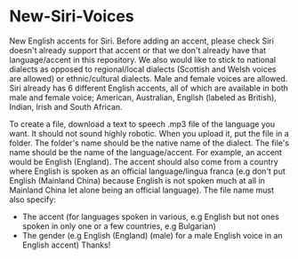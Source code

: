 # New-Siri-Voices
New English accents for Siri. Before adding an accent, please check Siri doesn't already support that accent or that we don't already have that language/accent in this repository. We also would like to stick to national dialects as opposed to regional/local dialects (Scottish and Welsh voices are allowed) or ethnic/cultural dialects. Male and female voices are allowed. Siri already has 6 different English accents, all of which are available in both male and female voice; American, Australian, English (labeled as British), Indian, Irish and South African. 

To create a file, download a text to speech .mp3 file of the language you want. It should not sound highly robotic. When you upload it, put the file in a folder. The folder's name should be the native name of the dialect. The file's name should be the name of the language/accent. For example, an accent would be English (England). The accent should also come from a country where English is spoken as an official language/lingua franca (e.g don't put English (Mainland China) because English is not spoken much at all in Mainland China let alone being an official language). The file name must also specify:
* The accent (for languages spoken in various, e.g English but not ones spoken in only one or a few countries, e.g Bulgarian)
* The gender (e.g English (England) (male) for a male English voice in an English accent)
Thanks!
